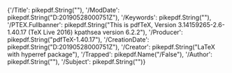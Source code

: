 {'/Title': pikepdf.String(""), '/ModDate': pikepdf.String("D:20190528000751Z"), '/Keywords': pikepdf.String(""), '/PTEX.Fullbanner': pikepdf.String("This is pdfTeX, Version 3.14159265-2.6-1.40.17 (TeX Live 2016) kpathsea version 6.2.2"), '/Producer': pikepdf.String("pdfTeX-1.40.17"), '/CreationDate': pikepdf.String("D:20190528000751Z"), '/Creator': pikepdf.String("LaTeX with hyperref package"), '/Trapped': pikepdf.Name("/False"), '/Author': pikepdf.String(""), '/Subject': pikepdf.String("")}